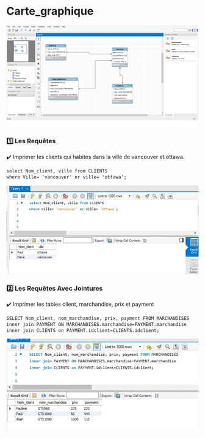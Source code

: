 # Carte_graphique


![image](graphique.png)

### :one: Les Requêtes

:heavy_check_mark: Imprimer les clients qui habites dans la ville de vancouver et ottawa.

```
select Nom_client, ville from CLIENTS 
where Ville= 'vancouver' or ville= 'ottawa';
```

![image](ville.jpeg)

### :two: Les Requêtes Avec Jointures

:heavy_check_mark: Imprimer les tables client, marchandise, prix et payment

```
SELECT Nom_client, nom_marchandise, prix, payment FROM MARCHANDISES
inner join PAYMENT ON MARCHANDISES.marchandise=PAYMENT.marchandise
inner join CLIENTS on PAYMENT.idclient=CLIENTS.idclient;
```

![image](join.jpeg)

